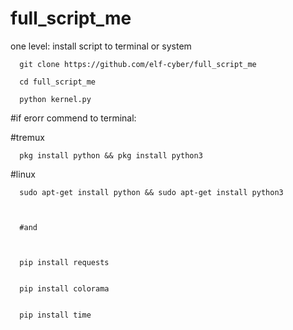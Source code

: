 # full_script_me

one level:
      install script to terminal or system
      
      
      
      
     
      git clone https://github.com/elf-cyber/full_script_me
      
      cd full_script_me
      
      python kernel.py
#if erorr
      commend to terminal:
      
      
 #tremux
 
 
      pkg install python && pkg install python3 
      
      
 #linux 
 
 
      sudo apt-get install python && sudo apt-get install python3     
      
      
      
      #and
      
      
      
      pip install requests
      
      
      pip install colorama
      
      
      pip install time
